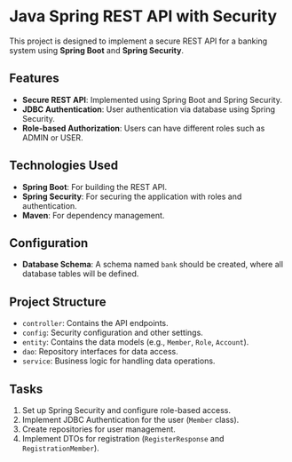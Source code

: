 # Java Spring REST API with Security

This project is designed to implement a secure REST API for a banking system using **Spring Boot** and **Spring Security**.

## Features
- **Secure REST API**: Implemented using Spring Boot and Spring Security.
- **JDBC Authentication**: User authentication via database using Spring Security.
- **Role-based Authorization**: Users can have different roles such as ADMIN or USER.

## Technologies Used
- **Spring Boot**: For building the REST API.
- **Spring Security**: For securing the application with roles and authentication.
- **Maven**: For dependency management.

## Configuration

- **Database Schema**: A schema named `bank` should be created, where all database tables will be defined.

## Project Structure
- `controller`: Contains the API endpoints.
- `config`: Security configuration and other settings.
- `entity`: Contains the data models (e.g., `Member`, `Role`, `Account`).
- `dao`: Repository interfaces for data access.
- `service`: Business logic for handling data operations.

## Tasks

1. Set up Spring Security and configure role-based access.
2. Implement JDBC Authentication for the user (`Member` class).
3. Create repositories for user management.
4. Implement DTOs for registration (`RegisterResponse` and `RegistrationMember`).
